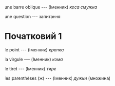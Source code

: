 une barre oblique --- (Іменник)
*коса смужка*



une question --- запитання



# Початковий 1
le point --- (Іменник)
*крапка*



la virgule --- (Іменник)
*кома*



le tiret --- (Іменник)
*тире*



les parenthèses (ж) --- (Іменник)
*дужки*
(множина)